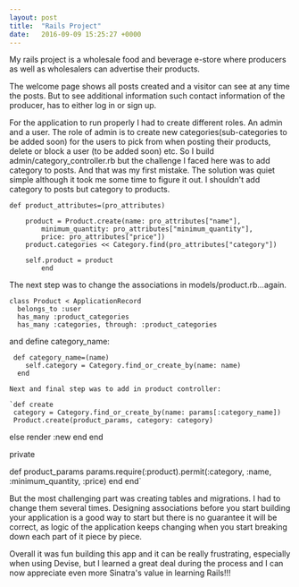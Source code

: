```yaml
---
layout: post
title:  "Rails Project"
date:   2016-09-09 15:25:27 +0000
---
```


My rails project is a wholesale food and beverage e-store where producers as well as wholesalers can advertise their products.

The welcome page shows all posts created and a visitor can see at any time the posts. But to see additional information such contact information of the producer, has to either log in or sign up.  

For the application to run properly I had to create different roles. An admin and a user.  The role of admin is to create new categories(sub-categories to be added soon) for the users to pick from when posting their products, delete or block a user (to be added soon) etc. So I build admin/category_controller.rb but the challenge I faced here was to add category to posts. And that was my first mistake. The solution was quiet simple although it took me some time to figure it out. I shouldn't add category to posts but category to products. 

```
def product_attributes=(pro_attributes)
  
    product = Product.create(name: pro_attributes["name"], 
    	minimum_quantity: pro_attributes["minimum_quantity"], 
    	price: pro_attributes["price"])
    product.categories << Category.find(pro_attributes["category"])

    self.product = product
		end
```

The next step was to change the associations in models/product.rb...again.

```
class Product < ApplicationRecord
  belongs_to :user
  has_many :product_categories
  has_many :categories, through: :product_categories

```

and define category_name:

```
 def category_name=(name)
    self.category = Category.find_or_create_by(name: name)
  end
```
	
	Next and final step was to add in product controller:
	
	`def create
     category = Category.find_or_create_by(name: params[:category_name])
     Product.create(product_params, category: category)
   else
     render :new
   end
 end

 private
 
 def product_params
   params.require(:product).permit(:category, :name, :minimum_quantity, :price)
 end
end`
	
	

But the most challenging part was creating tables and migrations. I had to change them several times. Designing associations before you start building your application is a good way to start but there is no guarantee it will be correct, as logic of the application keeps changing when you start breaking down each part of it piece by piece. 

Overall it was fun building this app and it can be really frustrating, especially when using Devise, but I learned a great deal during the process and I can now appreciate even more Sinatra's value in learning Rails!!!
